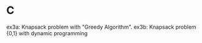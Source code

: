 # C
ex3a: Knapsack problem with "Greedy Algorithm". ex3b:  Knapsack problem {0,1} with dynamic programming

